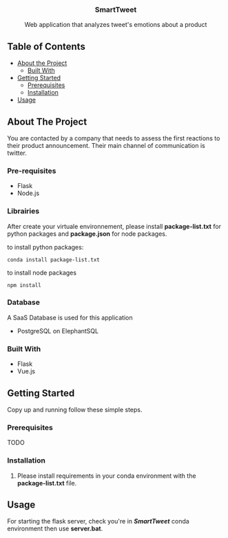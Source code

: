<p align="center">
  <h3 align="center">SmartTweet</h3>

  <p align="center">Web application that analyzes tweet's emotions about a product</p>
</p>

<!-- TABLE OF CONTENTS -->
## Table of Contents

* [About the Project](#about-the-project)
  * [Built With](#built-with)
* [Getting Started](#getting-started)
  * [Prerequisites](#prerequisites)
  * [Installation](#installation)
* [Usage](#usage)

<!-- ABOUT THE PROJECT -->
## About The Project
You are contacted by a company that needs to assess the first reactions to their product announcement. Their main channel of communication is twitter. 

### Pre-requisites
* Flask
* Node.js

### Librairies
After create your virtuale environnement, please install **package-list.txt** for python packages and **package.json** for node packages.

to install python packages:
```
conda install package-list.txt
```

to install node packages
```
npm install
```
### Database
A SaaS Database is used for this application
* PostgreSQL on ElephantSQL

### Built With

* Flask
* Vue.js

<!-- GETTING STARTED -->
## Getting Started

Copy up and running follow these simple steps.

### Prerequisites
TODO

### Installation

1. Please install requirements in your conda environment with the **package-list.txt** file.

<!-- USAGE EXAMPLES -->
## Usage

For starting the flask server, check you're in ***SmartTweet*** conda environment then use **server.bat**.
